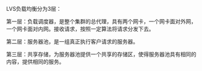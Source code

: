 LVS负载均衡分为3层：

第一层：负载调度器，是整个集群的总代理，具有两个网卡，一个网卡面对外网，一个网卡面对内网。接收请求，按照一定算法将请求分发下去。

第二层：服务器池，是一组真正执行客户请求的服务器。

第三层：共享存储，为服务器池提供一个共享的存储区，使得服务器池具有相同的内容，提供相同的服务。



